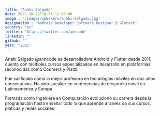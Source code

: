 ```yaml
---
title: "Anahí Salgado"
date: 2021-10-22T18:51:11-05:00
image : "/images/speakers/anahi-salgado.jpg"
designation : "Android Developer Software Designer @ Globant"
country: "mx"
twitter: "https://twitter.com/anncode"
linkedin: ""
github: ""
year: "2021"
---
```


Anahí Salgado @anncode es desarrolladora Android y Flutter desde 2011, cuenta con múltiples cursos especializados en desarrollo en plataformas reconocidas como Coursera y Platzi.

Fue calificada como la mejor profesora en tecnologías móviles en dos años consecutivos.
Ha sido speaker en conferencias de desarrollo móvil en Latinoamérica y Europa.

Formada como Ingeniera en Computación evolucionó su carrera desde la programación hasta enseñar todo lo que aprende a través de sus cursos, platicas y redes sociales.